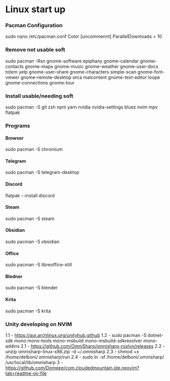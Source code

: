 # Linux start up
### Pacman Configuration
sudo nano /etc/pacman.conf
Color [uncommennt]
ParallelDownloads = 10
### Remove not usable soft
sudo pacman -Rsn gnome-software epiphany gnome-calendar gnome-contacts gnome-maps gnome-music gnome-weather gnome-user-docs totem yelp gnome-user-share gnome-characters simple-scan gnome-font-viewer gnome-remote-desktop orca malcontent gnome-text-editor loupe gnome-connections gnome-tour

### Install usable/needing soft
sudo pacman -S git zsh npm yarn nvidia nvidia-settings bluez nvim mpv flatpak

### Programs
#### Browser
sudo pacman -S chromium
#### Telegram 
sudo pacman -S telegram-desktop
#### Discord
flatpak --install discord
#### Steam
sudo pacman -S steam
#### Obsidian
sudo pacman -S obsidian
#### Office
sudo pacman -S libreoffice-still
#### Bledner
sudo pacman -S blender
#### Krita
sudo pacman -S krita


### Unity developing on NVIM

1.1 - https://aur.archlinux.org/unityhub.github
1.2 - sudo pacman -S dotnet-sdk mono mono-tools mono-msbuild mono-msbuild-sdkresolver mono-addins
2.1 - https://github.com/OmniSharp/omnisharp-roslyn/releases
2.2 - unzip omnisharp-linux-x86.zip -d ~/.omnisharp
2.3 - chmod +x /home/delboni/.omnisharp/run
2.4 - sudo ln -sf /home/delboni/.omnisharp/ /usr/local/lib/omnisharp
3 - https://github.com/Domeee/com.cloudedmountain.ide.neovim?tab=readme-ov-file
